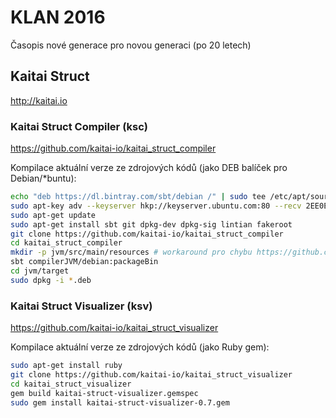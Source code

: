 # KLAN 2016
Časopis nové generace pro novou generaci (po 20 letech)

## Kaitai Struct

http://kaitai.io

### Kaitai Struct Compiler (ksc)

https://github.com/kaitai-io/kaitai_struct_compiler

Kompilace aktuální verze ze zdrojových kódů (jako DEB balíček pro Debian/*buntu):

```bash
echo "deb https://dl.bintray.com/sbt/debian /" | sudo tee /etc/apt/sources.list.d/sbt.list
sudo apt-key adv --keyserver hkp://keyserver.ubuntu.com:80 --recv 2EE0EA64E40A89B84B2DF73499E82A75642AC823
sudo apt-get update
sudo apt-get install sbt git dpkg-dev dpkg-sig lintian fakeroot
git clone https://github.com/kaitai-io/kaitai_struct_compiler
cd kaitai_struct_compiler
mkdir -p jvm/src/main/resources # workaround pro chybu https://github.com/kaitai-io/kaitai_struct/issues/276
sbt compilerJVM/debian:packageBin
cd jvm/target
sudo dpkg -i *.deb
```

### Kaitai Struct Visualizer (ksv)

https://github.com/kaitai-io/kaitai_struct_visualizer

Kompilace aktuální verze ze zdrojových kódů (jako Ruby gem):

```bash
sudo apt-get install ruby
git clone https://github.com/kaitai-io/kaitai_struct_visualizer
cd kaitai_struct_visualizer
gem build kaitai-struct-visualizer.gemspec
sudo gem install kaitai-struct-visualizer-0.7.gem
```
